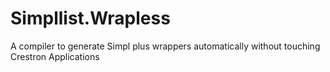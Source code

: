 # Simpllist.Wrapless
A compiler to generate Simpl plus wrappers automatically without touching Crestron Applications 

